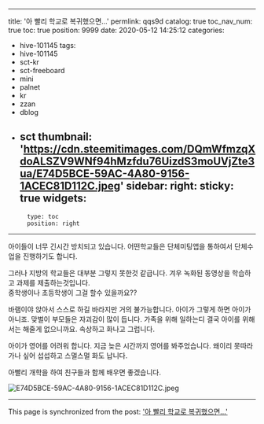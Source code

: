 
---
title: '아 빨리 학교로 복귀했으면...'
permlink: qqs9d
catalog: true
toc_nav_num: true
toc: true
position: 9999
date: 2020-05-12 14:25:12
categories:
- hive-101145
tags:
- hive-101145
- sct-kr
- sct-freeboard
- mini
- palnet
- kr
- zzan
- dblog
- sct
thumbnail: 'https://cdn.steemitimages.com/DQmWfmzqXdoALSZV9WNf94hMzfdu76UizdS3moUVjZte3ua/E74D5BCE-59AC-4A80-9156-1ACEC81D112C.jpeg'
sidebar:
    right:
        sticky: true
widgets:
    -
        type: toc
        position: right
---


아이들이 너무 긴시간 방치되고 있습니다. 
어떤학교들은 단체미팅앱을 통하여서 단체수업을 진행하기도 합니다. 

그러나 지방의 학교들은 대부분 그렇지 못한것 같급니다. 겨우 녹화된 동영상을 학습하고 과제를 제출하는것입니다.  
중학생이나 초등학생이 그걸 할수 있을까요??

바램이야 앉아서 스스로 하길 바라지만 거의 불가능합니다.  아이가 그렇게 하면 아이가 아니죠.  맞벌이 부모들은 자괴감이 많이 듭니다.  가족을 위해 일하는디 결국 아이를 위해서는 해줄게 없으니까요.  속상하고 화나고 그럽니다. 


아이가 영어를 어려워 합니다.  지금 늦은 시간까지 영어를 봐주었습니다. 왜이리 못따라가나 싶어 섭섭하고 스멀스멀 화도 납니다.  

아빨리 개학을 하여 친구들과 함께 배우면 좋겠습니다. 

![E74D5BCE-59AC-4A80-9156-1ACEC81D112C.jpeg](https://cdn.steemitimages.com/DQmWfmzqXdoALSZV9WNf94hMzfdu76UizdS3moUVjZte3ua/E74D5BCE-59AC-4A80-9156-1ACEC81D112C.jpeg)

- - -

This page is synchronized from the post: ['아 빨리 학교로 복귀했으면...'](https://steemit.com/@kingbit/qqs9d)
